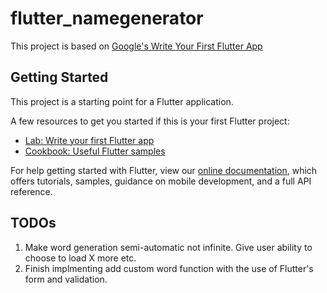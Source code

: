 # flutter_namegenerator

This project is based on [Google's Write Your First Flutter App](https://codelabs.developers.google.com/codelabs/first-flutter-app-pt1/#0)

## Getting Started

This project is a starting point for a Flutter application.

A few resources to get you started if this is your first Flutter project:

- [Lab: Write your first Flutter app](https://flutter.io/docs/get-started/codelab)
- [Cookbook: Useful Flutter samples](https://flutter.io/docs/cookbook)

For help getting started with Flutter, view our 
[online documentation](https://flutter.io/docs), which offers tutorials, 
samples, guidance on mobile development, and a full API reference.


## TODOs
1. Make word generation semi-automatic not infinite.
    Give user ability to choose to load X more etc.
2. Finish implmenting add custom word function with the use of Flutter's form and validation.